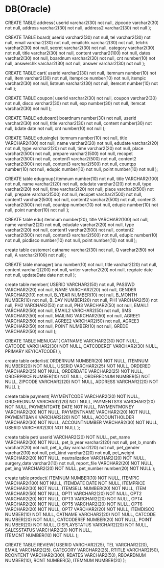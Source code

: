# DB(Oracle)

CREATE TABLE address( 
userid varchar2(30) not null, 
zipcode varchar2(30) not null, 
address varchar2(30) not null, 
address2 varchar2(30) not null );

CREATE TABLE board( userid varchar2(30) not null, 
tel varchar2(30) not null, 
email varchar2(30) not null, 
emailchk varchar2(30) not null, 
telchk varchar2(30) not null, 
secret varchar2(30) not null, 
category varchar2(30) not null, 
title varchar2(30) not null, 
content varchar2(100) not null, 
dates varchar2(30) not null, 
boardnum varchar2(30) not null, 
cnt number(10) not null, 
answerchk varchar2(30) not null, 
answer varchar2(30) not null );

CREATE TABLE cart( 
userid varchar2(30) not null, 
itemnum number(10) not null, 
item varchar2(30) not null, 
itemprice number(10) not null, 
itempic varchar2(30) not null, 
listnum varchar2(30) not null,
itemcnt number(10) not null );

CREATE TABLE coupon( 
userid varchar2(30) not null, 
coupon varchar2(30) not null, 
disco varchar2(30) not null, 
exp number(30) not null, 
itemcat varchar2(30) not null );

CREATE TABLE eduboard(
boardnum number(30) not null, 
userid varchar2(30) not null, 
title varchar2(30) not null, 
content number(30) not null, 
bdate date not null, 
cnt number(10) not null );

CREATE TABLE edusingle( 
itemnum number(10) not null, 
title VARCHAR2(100) not null, 
name varchar2(20) not null, 
edudate varchar2(20) not null, 
type varchar2(20) not null, 
time varchar2(20) not null, 
place varchar2(500) not null, 
prepare varchar2(500) not null, 
recopet varchar2(500) not null, 
content1 varchar2(500) not null, 
content2 varchar2(500) not null, 
content3 varchar2(500) not null,
countpp number(10) not null,
edupic number(10) not null,
point number(10) not null );

CREATE table edugroup( 
itemnum number(10) not null, 
title VARCHAR2(100) not null, 
name varchar2(20) not null, 
edudate varchar2(20) not null, 
type varchar2(20) not null, 
time varchar2(20) not null, 
place varchar2(500) not null, 
prepare varchar2(500) not null, 
recopet varchar2(500) not null, 
content1 varchar2(500) not null, 
content2 varchar2(500) not null, 
content3 varchar2(500) not null,
countpp number(10) not null,
edupic number(10) not null,
point number(10) not null );

CREATE table edu( 
itemnum number(20),
title VARCHAR2(100) not null, 
name varchar2(20) not null, 
edudate varchar2(20) not null, 
type varchar2(20) not null, 
content1 varchar2(500) not null, 
content2 varchar2(500) not null, 
content3 varchar2(500) not null, 
edupic number(10) not null, 
picdisco number(10) not null, 
point number(10) not null );

create table customer(
catname varchar2(30) not null,
Q varchar2(50) not null,
A varchar2(100) not null);

CREATE table manager( 
bno number(10) not null, 
title varchar2(20) not null, 
content varchar2(200) not null, 
writer varchar2(20) not null, 
regdate date not null, 
updateDate date not null );

create table member( 
USERID VARCHAR2(50) not null, 
PASSWD VARCHAR2(20) not null, 
NAME VARCHAR2(20) not null, 
GENDER VARCHAR2(10) not null, 
B_YEAR NUMBER(10) not null, 
B_MONTH NUMBER(10) not null, 
B_DAY NUMBER(20) not null, 
PH1 VARCHAR2(50) not null, 
PH2 VARCHAR2(50) not null, 
PH3 VARCHAR2(50) not null, 
EMAIL1 VARCHAR2(50) not null, 
EMAIL2 VARCHAR2(50) not null, 
SMS VARCHAR2(50) not null, 
MAILING VARCHAR2(50) not null, 
AGREE1 VARCHAR2(50) not null, 
AGREE2 VARCHAR2(50) not null, 
AGREE3 VARCHAR2(50) not null, 
POINT NUMBER(10) not null, 
GREDE VARCHAR2(50) not null );

CREATE TABLE MENUCAT( 
CATNAME VARCHAR2(30) NOT NULL, 
CATCODE VARCHAR2(30) NOT NULL, 
CATCODEREF VARCHAR2(30) NULL, 
PRIMARY KEY(CATCODE) );

create table orderlist( 
ORDERNUM NUMBER(20) NOT NULL, 
ITEMNUM NUMBER(20) NOT NULL, 
USERID VARCHAR2(25) NOT NULL, 
ORDERED VARCHAR2(25) NOT NULL, 
ORDERDATE VARCHAR2(25) NOT NULL, 
ORDERPRICE NUMBER(10) NOT NULL, 
ORDEREDNUM NUMBER(5) NOT NULL, 
ZIPCODE VARCHAR2(20) NOT NULL, 
ADDRESS VARCHAR2(20) NOT NULL );

create table payment( 
PAYMENTCODE VARCHAR2(20) NOT NULL, 
ORDEREDNUM VARCHAR2(20) NOT NULL, 
PAYMENTSYS VARCHAR2(20) NOT NULL, 
PAYMENTDATE DATE NOT NULL, 
PAYMENTMONEY VARCHAR2(20) NOT NULL, 
PAYMENTNAME VARCHAR2(20) NOT NULL, 
PAYMENTBANK VARCHAR2(20) NOT NULL, 
ACCOUNTHOLDER VARCHAR2(30) NOT NULL,
ACCOUNTNUMBER VARCHAR2(30) NOT NULL, 
USERID VARCHAR2(30) NOT NULL );

create table pet( 
userid VARCHAR2(20) NOT NULL,
pet_name VARCHAR2(20) NOT NULL, 
pet_b_year varchar2(20) not null,
pet_b_month varchar2(20) not null,
pet_b_day varchar2(20) not null,
pet_gender varchar2(10) not null,
pet_kind varchar2(20) not null,
pet_weight VARCHAR2(20) NOT NULL,
neutralization VARCHAR2(20) NOT NULL,
surgery_date varchar2(10) not null,
report_file VARCHAR2(20) NOT NULL,
pet_img VARCHAR2(20) NOT NULL, 
pet_number number(20) NOT NULL );

create table product( 
ITEMNUM NUMBER(10) NOT NULL, 
ITEMPIC VARCHAR2(100) NOT NULL, 
ITEMDATE DATE NOT NULL, 
ITEMPRICE VARCHAR2(30) NOT NULL, 
ITEMSELL NUMBER(20) NOT NULL, 
ITEM VARCHAR2(50) NOT NULL, 
OPT1 VARCHAR2(20) NOT NULL, 
OPT2 VARCHAR2(20) NOT NULL, 
OPT3 VARCHAR2(20) NOT NULL, 
OPT4 VARCHAR2(20) NOT NULL, 
OPT5 VARCHAR2(20) NOT NULL, 
OPT6 VARCHAR2(20) NOT NULL, 
OPT7 VARCHAR2(20) NOT NULL, 
ITEMDISCO NUMBER(10) NOT NULL, 
CATNAME VARCHAR2(20) NOT NULL, 
CATCODE NUMBER(20) NOT NULL, 
CATCODEREF NUMBER(20) NOT NULL, 
POINT NUMBER(20) NOT NULL, 
DISPLAYSTATUS VARCHAR2(20) NOT NULL, 
SALESSTATUS VARCHAR2(20) NOT NULL,  
ITEMCNT NUMBER(10) NOT NULL );

CREATE TABLE REVIEW( 
USERID VARCHAR2(25), 
TEL VARCHAR2(20), 
EMAIL VARCHAR2(25), 
CATEGORY VARCHAR2(25), 
RTITLE VARCHAR2(50), 
RCONTENT VARCHAR2(300), 
RDATES VARCHAR2(50), 
RBOARDNUM NUMBER(10), 
RCNT NUMBER(5), 
ITEMNUM NUMBER(20) );

